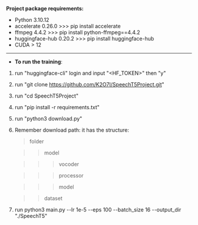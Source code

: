 
**Project package requirements:**
   * Python 3.10.12
   * accelerate 0.26.0 >>> pip install accelerate
   * ffmpeg 4.4.2 >>> pip install python-ffmpeg==4.4.2
   * huggingface-hub 0.20.2 >>> pip install huggingface-hub
   * CUDA > 12
---
+ **To run the training**:
1. run "huggingface-cli" login and input "<HF_TOKEN>" then "y"
2. run "git clone https://github.com/K2O7I/SpeechT5Project.git"
3. run "cd SpeechT5Project"
4. run "pip install -r requirements.txt"
5. run "python3 download.py"
6. Remember download path: it has the structure:
   
   > folder
   
   >> model
   
   >>> vocoder
 
   >>> processor
   
   >>> model

   >> dataset
   
7. run python3 main.py --lr 1e-5 --eps 100 --batch_size 16 --output_dir "./SpeechT5"
